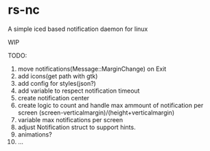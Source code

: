 # rs-nc
A simple iced based notification daemon for linux

WIP

TODO:
1) move notifications(Message::MarginChange) on Exit
2) add icons(get path with gtk)
3) add config for styles(json?)
4) add variable to respect notification timeout
5) create notification center
6) create logic to count and handle max ammount of notification per screen (screen-verticalmargin)/(height+verticalmargin)
7) variable max notifications per screen
8) adjust Notification struct to support hints.
9) animations?
10) ...
